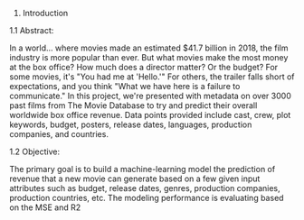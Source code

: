 1. Introduction

1.1	Abstract:

In a world… where movies made an estimated $41.7 billion in 2018, the film industry is more popular than ever. But what movies make the most money at the box office? How much does a director matter? Or the budget? For some movies, it's "You had me at 'Hello.'" For others, the trailer falls short of expectations, and you think "What we have here is a failure to communicate."
In this project, we're presented with metadata on over 3000 past films from The Movie Database to try and predict their overall worldwide box office revenue. Data points provided include cast, crew, plot keywords, budget, posters, release dates, languages, production companies, and countries.

1.2	Objective:

The primary goal is to build a machine-learning model the prediction of revenue that a new movie can generate based on a few given input attributes such as budget, release dates, genres, production companies, production countries, etc. The modeling performance is evaluating based on the MSE and R2
